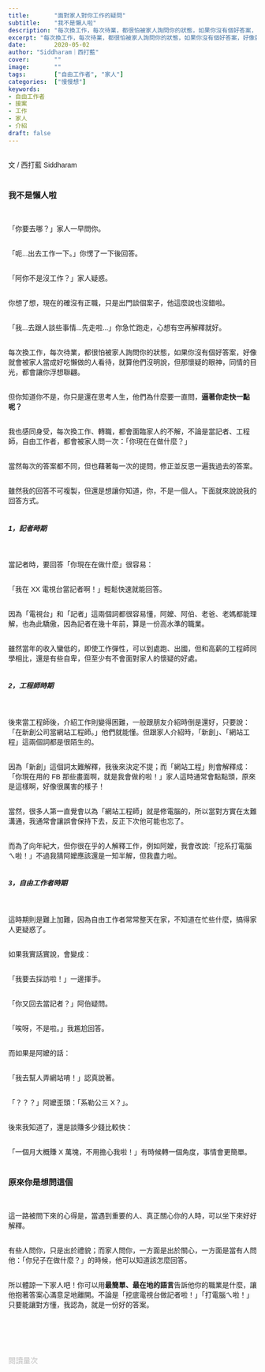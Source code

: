 ```yaml
---
title:       "面對家人對你工作的疑問"
subtitle:    "我不是懶人啦"
description: "每次換工作，每次待業，都很怕被家人詢問你的狀態，如果你沒有個好答案，好像就會被家人當成好吃懶做的人看待，就算他們沒明說，但那懷疑的眼神，同情的目光，都會讓你浮想聯翩..."
excerpt: "每次換工作，每次待業，都很怕被家人詢問你的狀態，如果你沒有個好答案，好像就會被家人當成好吃懶做的人看待，就算他們沒明說，但那懷疑的眼神，同情的目光，都會讓你浮想聯翩..."
date:        2020-05-02
author: "Siddharam｜西打藍"
cover:       ""
image:       ""
tags:        ["自由工作者", "家人"]
categories:  ["慢慢想"]
keywords:
- 自由工作者
- 接案
- 工作
- 家人
- 介紹
draft: false
---
```


<article style="font-family: 'Noto Sans TC', '微軟正黑體', sans-serif; font-weight: 300;">

<br>文 / 西打藍 Siddharam<br><br>

<h3 class="article-h1-color">我不是懶人啦</h3><br>

「你要去哪？」家人一早問你。<br><br>

「呃...出去工作一下。」你愣了一下後回答。<br><br>

「阿你不是沒工作？」家人疑惑。<br><br>

你想了想，現在的確沒有正職，只是出門談個案子，他這麼說也沒錯啦。<br><br>

「我...去跟人談些事情...先走啦...」你急忙跑走，心想有空再解釋就好。<br><br>

每次換工作，每次待業，都很怕被家人詢問你的狀態，如果你沒有個好答案，好像就會被家人當成好吃懶做的人看待，就算他們沒明說，但那懷疑的眼神，同情的目光，都會讓你浮想聯翩。<br><br>

但你知道你不是，你只是還在思考人生，他們為什麼要一直問，<b>逼著你走快一點呢？</b><br><br>

我也感同身受，每次換工作、轉職，都會面臨家人的不解，不論是當記者、工程師，自由工作者，都會被家人問一次：「你現在在做什麼？」<br><br>

當然每次的答案都不同，但也藉著每一次的提問，修正並反思一遍我過去的答案。<br><br>

雖然我的回答不可複製，但還是想讓你知道，你，不是一個人。下面就來說說我的回答方式。<br><br>

<h5 class="article-h1-color">1，記者時期</h5><br>

當記者時，要回答「你現在在做什麼」很容易：<br><br>

「我在 XX 電視台當記者啊！」輕鬆快速就能回答。<br><br>

因為「電視台」和「記者」這兩個詞都很容易懂，阿嬤、阿伯、老爸、老媽都能理解，也為此驕傲，因為記者在幾十年前，算是一份高水準的職業。<br><br>

雖然當年的收入蠻低的，即使工作彈性，可以到處跑、出國，但和高薪的工程師同學相比，還是有些自卑，但至少有不會面對家人的懷疑的好處。<br><br>


<h5 class="article-h1-color">2，工程師時期</h5><br>

後來當工程師後，介紹工作則變得困難，一般跟朋友介紹時倒是還好，只要說：「在新創公司當網站工程師。」他們就能懂。但跟家人介紹時，「新創」、「網站工程」這兩個詞都是很陌生的。<br><br>

因為「新創」這個詞太難解釋，我後來決定不提；而「網站工程」則會解釋成：「你現在用的 FB 那些畫面啊，就是我會做的啦！」家人這時通常會點點頭，原來是這樣啊，好像很厲害的樣子！<br><br>

當然，很多人第一直覺會以為「網站工程師」就是修電腦的，所以當對方實在太難溝通，我通常會讓誤會保持下去，反正下次他可能也忘了。<br><br>

而為了向年紀大，但你很在乎的人解釋工作，例如阿嬤，我會改說:「挖系打電腦ㄟ啦！」不過我猜阿嬤應該還是一知半解，但我盡力啦。<br><br>

<h5 class="article-h1-color">3，自由工作者時期</h5><br>

這時期則是難上加難，因為自由工作者常常整天在家，不知道在忙些什麼，搞得家人更疑惑了。<br><br>

如果我實話實說，會變成：<br><br>

「我要去採訪啦！」一邊揮手。<br><br>

「你又回去當記者？」阿伯疑問。<br><br>

「唉呀，不是啦。」我尷尬回答。<br><br>

而如果是阿嬤的話：<br><br>

「我去幫人弄網站唷！」認真說著。<br><br>

「？？？」阿嬤歪頭：「系勒公三 X？」。<br><br>

後來我知道了，還是談賺多少錢比較快：<br><br>

「一個月大概賺 X 萬塊，不用擔心我啦！」有時候轉一個角度，事情會更簡單。<br><br>

<h3 class="article-h1-color">原來你是想問這個</h3><br>

這一路被問下來的心得是，當遇到重要的人、真正關心你的人時，可以坐下來好好解釋。<br><br>

有些人問你，只是出於禮貌；而家人問你，一方面是出於關心，一方面是當有人問他：「你兒子在做什麼？」的時候，他可以知道該怎麼回答。<br><br>

所以體諒一下家人吧！你可以用<b>最簡單、最在地的語言</b>告訴他你的職業是什麼，讓他抱著答案心滿意足地離開。不論是「挖底電視台做記者啦！」「打電腦ㄟ啦！」只要能讓對方懂，我認為，就是一份好的答案。<br><br>



<br><br><br>

</article>

<div style="color: #bfbfbf; font-size: 15px;" id="busuanzi_container_page_pv">
  閱讀量<span id="busuanzi_value_page_pv"></span>次
</div>

<script src="../../js/post.js"></script>




